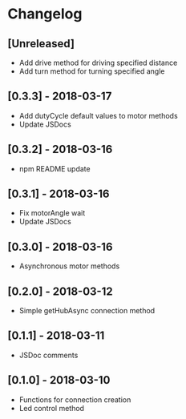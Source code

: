 # Changelog
 
## [Unreleased]

- Add drive method for driving specified distance
- Add turn method for turning specified angle

## [0.3.3] - 2018-03-17

- Add dutyCycle default values to motor methods
- Update JSDocs

## [0.3.2] - 2018-03-16

- npm README update

## [0.3.1] - 2018-03-16

- Fix motorAngle wait
- Update JSDocs

## [0.3.0] - 2018-03-16

- Asynchronous motor methods

## [0.2.0] - 2018-03-12

- Simple getHubAsync connection method

## [0.1.1] - 2018-03-11
 
- JSDoc comments

## [0.1.0] - 2018-03-10
 
- Functions for connection creation
- Led control method